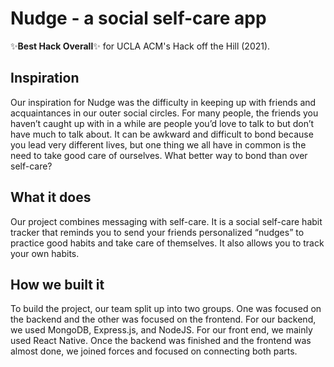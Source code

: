 # Nudge - a social self-care app
  
:sparkles:**Best Hack Overall**:sparkles: for UCLA ACM's Hack off the Hill (2021).
  
## Inspiration  
  
Our inspiration for Nudge was the difficulty in keeping up with friends and acquaintances in our outer social circles. For many people, the friends you haven’t caught up with in a while are people you’d love to talk to but don’t have much to talk about. It can be awkward and difficult to bond because you lead very different lives, but one thing we all have in common is the need to take good care of ourselves. What better way to bond than over self-care?
  
## What it does  
  
Our project combines messaging with self-care. It is a social self-care habit tracker that reminds you to send your friends personalized “nudges” to practice good habits and take care of themselves. It also allows you to track your own habits.
  
## How we built it  
  
To build the project, our team split up into two groups. One was focused on the backend and the other was focused on the frontend. For our backend, we used MongoDB, Express.js, and NodeJS. For our front end, we mainly used React Native. Once the backend was finished and the frontend was almost done, we joined forces and focused on connecting both parts.

